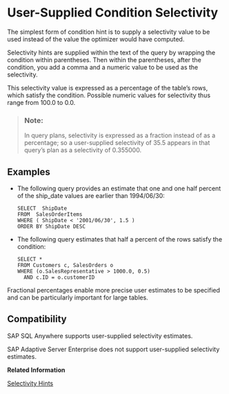 <!-- loioa502c2bf84f2101596b7b37351e50040 -->

# User-Supplied Condition Selectivity

The simplest form of condition hint is to supply a selectivity value to be used instead of the value the optimizer would have computed.

Selectivity hints are supplied within the text of the query by wrapping the condition within parentheses. Then within the parentheses, after the condition, you add a comma and a numeric value to be used as the selectivity.

This selectivity value is expressed as a percentage of the table’s rows, which satisfy the condition. Possible numeric values for selectivity thus range from 100.0 to 0.0.

> ### Note:  
> In query plans, selectivity is expressed as a fraction instead of as a percentage; so a user-supplied selectivity of 35.5 appears in that query’s plan as a selectivity of 0.355000.



<a name="loioa502c2bf84f2101596b7b37351e50040__iq_refbb_113"/>

## Examples

-   The following query provides an estimate that one and one half percent of the ship\_date values are earlier than 1994/06/30:

    ```
    SELECT  ShipDate
    FROM  SalesOrderItems
    WHERE ( ShipDate < '2001/06/30', 1.5 )
    ORDER BY ShipDate DESC
    ```

-   The following query estimates that half a percent of the rows satisfy the condition:

    ```
    SELECT *
    FROM Customers c, SalesOrders o
    WHERE (o.SalesRepresentative > 1000.0, 0.5) 
      AND c.ID = o.customerID
    ```


Fractional percentages enable more precise user estimates to be specified and can be particularly important for large tables.



<a name="loioa502c2bf84f2101596b7b37351e50040__iq_refbb_114"/>

## Compatibility

SAP SQL Anywhere supports user-supplied selectivity estimates.

SAP Adaptive Server Enterprise does not support user-supplied selectivity estimates.

**Related Information**  


[Selectivity Hints](selectivity-hints-a503d71.md "The first hint type that can appear within a hint string is a selectivity hint. A selectivity hint is identified by a hint type identifier of either “S” or “s”.")

